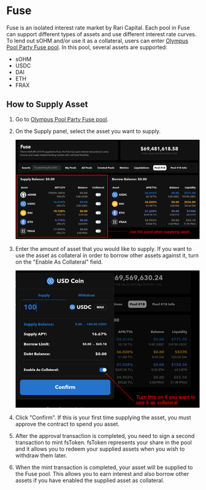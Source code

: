 # Fuse

Fuse is an isolated interest rate market by Rari Capital. Each pool in Fuse can support different types of assets and use different interest rate curves. To lend out sOHM and/or use it as a collateral, users can enter [Olympus Pool Party Fuse pool](https://app.rari.capital/fuse/pool/18). In this pool, several assets are supported:

- sOHM
- USDC
- DAI
- ETH
- FRAX

## How to Supply Asset

1. Go to [Olympus Pool Party Fuse pool](https://app.rari.capital/fuse/pool/18).

2. On the Supply panel, select the asset you want to supply.

    ![The Supply panel](../.gitbook/assets/rari-partnership/fuse/supply.png)

3. Enter the amount of asset that you would like to supply. If you want to use the asset as collateral in order to borrow other assets against it, turn on the "Enable As Collateral" field.

    ![Enable as collateral](../.gitbook/assets/rari-partnership/fuse/collateral.png)

4. Click "Confirm". If this is your first time supplying the asset, you must approve the contract to spend you asset.

5. After the approval transaction is completed, you need to sign a second transaction to mint fsToken. fsToken represents your share in the pool and it allows you to redeem your supplied assets when you wish to withdraw them later.

6. When the mint transaction is completed, your asset will be supplied to the Fuse pool. This allows you to earn interest and also borrow other assets if you have enabled the supplied asset as collateral.
